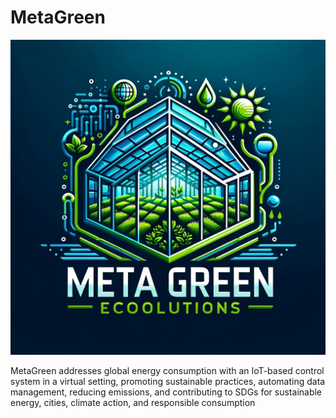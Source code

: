 # MetaGreen
![](https://github.com/Shadow-Rhodium/MetaGreen/blob/main/WhatsApp%20Image%202023-12-04%20at%205.00.27%20PM.jpeg?raw=true)

MetaGreen addresses global energy consumption with an IoT-based control system in a virtual setting, promoting sustainable practices, automating data management, reducing emissions, and contributing to SDGs for sustainable energy, cities, climate action, and responsible consumption
